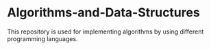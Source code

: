 # Algorithms-and-Data-Structures
This repository is used for implementing algorithms by using different programming languages.
